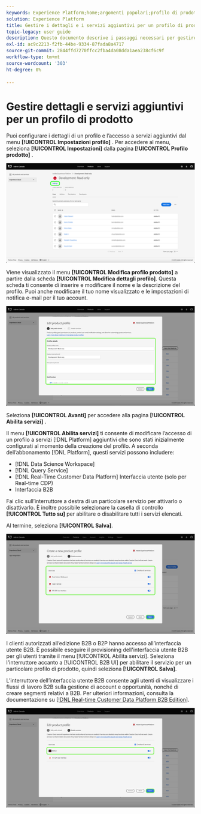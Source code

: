 ```yaml
---
keywords: Experience Platform;home;argomenti popolari;profilo di prodotto
solution: Experience Platform
title: Gestire i dettagli e i servizi aggiuntivi per un profilo di prodotto
topic-legacy: user guide
description: Questo documento descrive i passaggi necessari per gestire i dettagli e i servizi aggiuntivi per un profilo di prodotto in Adobe Admin Console. Puoi configurare i dettagli di un profilo e l’accesso a servizi aggiuntivi dal menu Impostazioni profilo .
exl-id: ac9c2213-f2fb-44be-9334-87fada8a4717
source-git-commit: 2844ffd7270ffcc2fba4da08dda1aea238cf6c9f
workflow-type: tm+mt
source-wordcount: '303'
ht-degree: 0%

---
```


# Gestire dettagli e servizi aggiuntivi per un profilo di prodotto

Puoi configurare i dettagli di un profilo e l’accesso a servizi aggiuntivi dal menu **[!UICONTROL Impostazioni profilo]** . Per accedere al menu, seleziona **[!UICONTROL Impostazioni]** dalla pagina **[!UICONTROL Profilo prodotto]** .

![impostazioni](../images/settings.png)

Viene visualizzato il menu **[!UICONTROL Modifica profilo prodotto]** a partire dalla scheda **[!UICONTROL Modifica dettagli profilo]**. Questa scheda ti consente di inserire e modificare il nome e la descrizione del profilo. Puoi anche modificare il tuo nome visualizzato e le impostazioni di notifica e-mail per il tuo account.

![edit-product-profile](../images/edit-product-profile.png)

Seleziona **[!UICONTROL Avanti]** per accedere alla pagina **[!UICONTROL Abilita servizi]** .

Il menu **[!UICONTROL Abilita servizi]** ti consente di modificare l’accesso di un profilo a servizi [!DNL Platform] aggiuntivi che sono stati inizialmente configurati al momento della creazione del profilo. A seconda dell’abbonamento [!DNL Platform], questi servizi possono includere:

- [!DNL Data Science Workspace]
- [!DNL Query Service]
- [!DNL Real-Time Customer Data Platform] Interfaccia utente (solo per Real-time CDP)
- Interfaccia B2B

Fai clic sull’interruttore a destra di un particolare servizio per attivarlo o disattivarlo. È inoltre possibile selezionare la casella di controllo **[!UICONTROL Tutto su]** per abilitare o disabilitare tutti i servizi elencati.

Al termine, seleziona **[!UICONTROL Salva]**.

![enable-services](../images/enable-services.png)

I clienti autorizzati all’edizione B2B o B2P hanno accesso all’interfaccia utente B2B. È possibile eseguire il provisioning dell&#39;interfaccia utente B2B per gli utenti tramite il menu [!UICONTROL Abilita servizi]. Seleziona l&#39;interruttore accanto a [!UICONTROL B2B UI] per abilitare il servizio per un particolare profilo di prodotto, quindi seleziona **[!UICONTROL Salva]**.

L’interruttore dell’interfaccia utente B2B consente agli utenti di visualizzare i flussi di lavoro B2B sulla gestione di account e opportunità, nonché di creare segmenti relativi a B2B. Per ulteriori informazioni, consulta la documentazione su [[!DNL Real-time Customer Data Platform B2B Edition]](../../rtcdp/b2b-overview.md).

![enable-b2b](../images/enable-b2b.png)